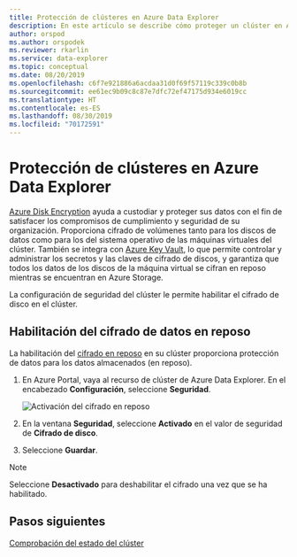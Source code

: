 ```yaml
---
title: Protección de clústeres en Azure Data Explorer
description: En este artículo se describe cómo proteger un clúster en Azure Data Explorer dentro de Azure Portal.
author: orspod
ms.author: orspodek
ms.reviewer: rkarlin
ms.service: data-explorer
ms.topic: conceptual
ms.date: 08/20/2019
ms.openlocfilehash: c6f7e921886a6acdaa31d0f69f57119c339c0b8b
ms.sourcegitcommit: ee61ec9b09c8c87e7dfc72ef47175d934e6019cc
ms.translationtype: HT
ms.contentlocale: es-ES
ms.lasthandoff: 08/30/2019
ms.locfileid: "70172591"
---
```

# <a name="secure-your-cluster-in-azure-data-explorer"></a>Protección de clústeres en Azure Data Explorer

[Azure Disk Encryption](/azure/security/azure-security-disk-encryption-overview) ayuda a custodiar y proteger sus datos con el fin de satisfacer los compromisos de cumplimiento y seguridad de su organización. Proporciona cifrado de volúmenes tanto para los discos de datos como para los del sistema operativo de las máquinas virtuales del clúster. También se integra con [Azure Key Vault](/azure/key-vault/), lo que permite controlar y administrar los secretos y las claves de cifrado de discos, y garantiza que todos los datos de los discos de la máquina virtual se cifran en reposo mientras se encuentran en Azure Storage. 

La configuración de seguridad del clúster le permite habilitar el cifrado de disco en el clúster.
  
## <a name="enable-encryption-at-rest"></a>Habilitación del cifrado de datos en reposo
  
La habilitación del [cifrado en reposo](/azure/security/fundamentals/encryption-atrest) en su clúster proporciona protección de datos para los datos almacenados (en reposo). 

1. En Azure Portal, vaya al recurso de clúster de Azure Data Explorer. En el encabezado **Configuración**, seleccione **Seguridad**. 

    ![Activación del cifrado en reposo](media/manage-cluster-security/security-encryption-at-rest.png)

1. En la ventana **Seguridad**, seleccione **Activado** en el valor de seguridad de **Cifrado de disco**. 

1. Seleccione **Guardar**.
 
> [!NOTE]
> Seleccione **Desactivado** para deshabilitar el cifrado una vez que se ha habilitado.

## <a name="next-steps"></a>Pasos siguientes

[Comprobación del estado del clúster](/azure/data-explorer/check-cluster-health)
